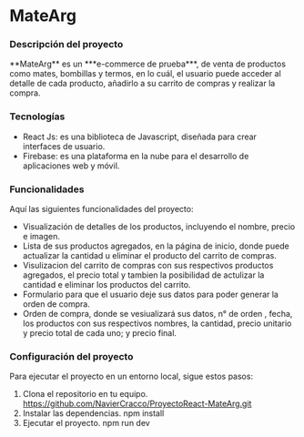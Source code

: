 # MateArg

### Descripción del proyecto
<p>
**MateArg** es un ***e-commerce de prueba***, de venta de productos como mates, bombillas y termos, en lo cuál, el usuario puede acceder al detalle de cada producto, añadirlo a su carrito de compras y realizar la compra. 
</p>

### Tecnologías
- React Js:  es una biblioteca de Javascript, diseñada para crear interfaces de usuario.
- Firebase: es una plataforma en la nube para el desarrollo de aplicaciones web y móvil.

### Funcionalidades
Aquí las siguientes funcionalidades del proyecto: 
- Visualización de detalles de los productos, incluyendo el nombre, precio e imagen.
- Lista de sus productos agregados, en la página de inicio, donde puede actualizar la cantidad u eliminar el producto del carrito de compras.
- Visulizacion del carrito de compras con sus respectivos productos agregados, el precio total y tambien la posibilidad de actulizar la cantidad e  eliminar los productos del carrito.
- Formulario para que el usuario deje sus datos para poder generar la orden de compra.
- Orden de compra, donde se vesiualizará sus datos, n° de orden , fecha, los productos con sus respectivos nombres, la cantidad, precio unitario y precio total de cada uno; y precio final. 

### Configuración del proyecto
Para ejecutar el proyecto en un entorno local, sigue estos pasos: 
1. Clona el repositorio en tu equipo.
       https://github.com/NavierCracco/ProyectoReact-MateArg.git
2.  Instalar las dependencias.
       npm install
3.  Ejecutar el proyecto.
       npm run dev
